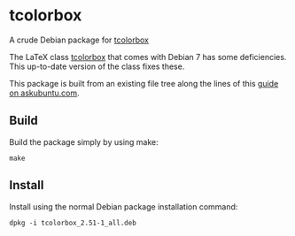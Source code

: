 # tcolorbox

A crude Debian package for [tcolorbox][]

The LaTeX class [tcolorbox][] that comes with Debian 7 has some
deficiencies. This up-to-date version of the class fixes these.

This package is built from an existing file tree along the lines of
this [guide on askubuntu.com][guide].

## Build

Build the package simply by using make:

    make

## Install 

Install using the normal Debian package installation command:

    dpkg -i tcolorbox_2.51-1_all.deb

[tcolorbox]: http://www.ctan.org/pkg/tcolorbox
[guide]: http://askubuntu.com/questions/146343/how-to-create-a-deb-package-that-installs-a-series-of-files


